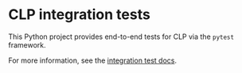 # CLP integration tests

This Python project provides end-to-end tests for CLP via the `pytest` framework.

For more information, see the [integration test docs][integration-test-docs].

[integration-test-docs]: https://docs.yscope.com/clp/main/dev-docs/testing/integration-tests
